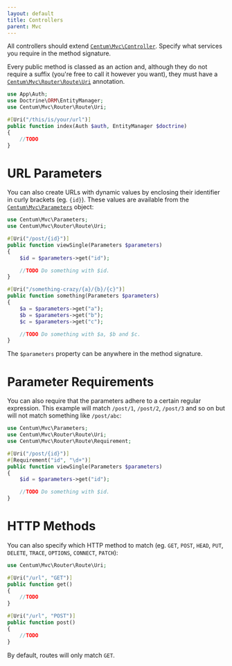```yaml
---
layout: default
title: Controllers
parent: Mvc
---
```




All controllers should extend [`Centum\Mvc\Controller`](https://github.com/SidRoberts/centum/blob/development/src/Mvc/Controller.php).
Specify what services you require in the method signature.

Every public method is classed as an action and, although they do not require a suffix (you're free to call it however you want), they must have a [`Centum\Mvc\Router\Route\Uri`](https://github.com/SidRoberts/centum/blob/development/src/Mvc/Router/Route/Uri.php) annotation.

```php
use App\Auth;
use Doctrine\ORM\EntityManager;
use Centum\Mvc\Router\Route\Uri;

#[Uri("/this/is/your/url")]
public function index(Auth $auth, EntityManager $doctrine)
{
    //TODO
}
```

# URL Parameters

You can also create URLs with dynamic values by enclosing their identifier in curly brackets (eg. `{id}`).
These values are available from the [`Centum\Mvc\Parameters`](https://github.com/SidRoberts/centum/blob/development/src/Mvc/Parameters.php) object:

```php
use Centum\Mvc\Parameters;
use Centum\Mvc\Router\Route\Uri;

#[Uri("/post/{id}")]
public function viewSingle(Parameters $parameters)
{
    $id = $parameters->get("id");

    //TODO Do something with $id.
}

#[Uri("/something-crazy/{a}/{b}/{c}")]
public function something(Parameters $parameters)
{
    $a = $parameters->get("a");
    $b = $parameters->get("b");
    $c = $parameters->get("c");

    //TODO Do something with $a, $b and $c.
}
```

The `$parameters` property can be anywhere in the method signature.

# Parameter Requirements

You can also require that the parameters adhere to a certain regular expression.
This example will match `/post/1`, `/post/2`, `/post/3` and so on but will not match something like `/post/abc`:

```php
use Centum\Mvc\Parameters;
use Centum\Mvc\Router\Route\Uri;
use Centum\Mvc\Router\Route\Requirement;

#[Uri("/post/{id}")]
#[Requirement("id", "\d+")]
public function viewSingle(Parameters $parameters)
{
    $id = $parameters->get("id");

    //TODO Do something with $id.
}
```

# HTTP Methods

You can also specify which HTTP method to match (eg. `GET`, `POST`, `HEAD`, `PUT`, `DELETE`, `TRACE`, `OPTIONS`, `CONNECT`, `PATCH`):

```php
use Centum\Mvc\Router\Route\Uri;

#[Uri("/url", "GET")]
public function get()
{
    //TODO
}

#[Uri("/url", "POST")]
public function post()
{
    //TODO
}
```

By default, routes will only match `GET`.
